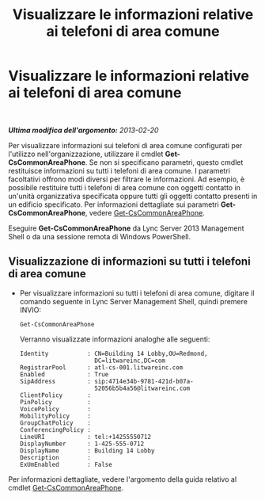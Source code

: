 ﻿---
title: Visualizzare le informazioni relative ai telefoni di area comune
TOCTitle: Visualizzare le informazioni relative ai telefoni di area comune
ms:assetid: e652240c-6a3f-4be7-a083-32f24c08e655
ms:mtpsurl: https://technet.microsoft.com/it-it/library/JJ994081(v=OCS.15)
ms:contentKeyID: 52062462
ms.date: 08/24/2015
mtps_version: v=OCS.15
ms.translationtype: HT
---

# Visualizzare le informazioni relative ai telefoni di area comune

 

_**Ultima modifica dell'argomento:** 2013-02-20_

Per visualizzare informazioni sui telefoni di area comune configurati per l'utilizzo nell'organizzazione, utilizzare il cmdlet **Get-CsCommonAreaPhone**. Se non si specificano parametri, questo cmdlet restituisce informazioni su tutti i telefoni di area comune. I parametri facoltativi offrono modi diversi per filtrare le informazioni. Ad esempio, è possibile restituire tutti i telefoni di area comune con oggetti contatto in un'unità organizzativa specificata oppure tutti gli oggetti contatto presenti in un edificio specificato. Per informazioni dettagliate sui parametri **Get-CsCommonAreaPhone**, vedere [Get-CsCommonAreaPhone](get-cscommonareaphone.md).

Eseguire **Get-CsCommonAreaPhone** da Lync Server 2013 Management Shell o da una sessione remota di Windows PowerShell.


## Visualizzazione di informazioni su tutti i telefoni di area comune

  - Per visualizzare informazioni su tutti i telefoni di area comune, digitare il comando seguente in Lync Server Management Shell, quindi premere INVIO:
    
        Get-CsCommonAreaPhone
    
    Verranno visualizzate informazioni analoghe alle seguenti:
    
        Identity           : CN=Building 14 Lobby,OU=Redmond,
                             DC=litwareinc,DC=com
        RegistrarPool      : atl-cs-001.litwareinc.com
        Enabled            : True
        SipAddress         : sip:4714e34b-9781-421d-b07a-
                             52056b5b4a56@litwareinc.com
        ClientPolicy       :
        PinPolicy          :
        VoicePolicy        :
        MobilityPolicy     :
        GroupChatPolicy    :
        ConferencingPolicy :
        LineURI            : tel:+14255550712
        DisplayNumber      : 1-425-555-0712
        DisplayName        : Building 14 Lobby
        Description        :
        ExUmEnabled        : False

Per informazioni dettagliate, vedere l'argomento della guida relativo al cmdlet [Get-CsCommonAreaPhone](get-cscommonareaphone.md).


